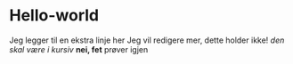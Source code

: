 # Hello-world

Jeg legger til en ekstra linje her
Jeg vil redigere mer, dette holder ikke!
*den skal være i kursiv*
**nei, fet**
prøver igjen
